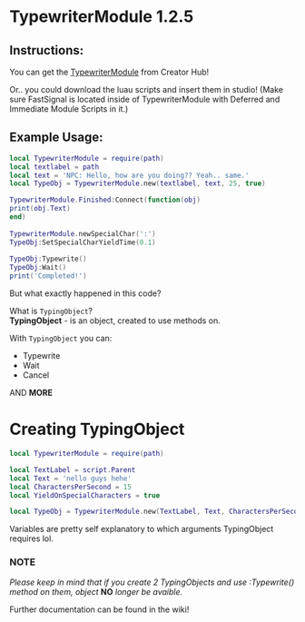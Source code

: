 # TypewriterModule 1.2.5

## Instructions:
You can get the [TypewriterModule](https://create.roblox.com/store/asset/18773924561/TypewriterModule) from Creator Hub! <br/>

Or.. you could download the luau scripts and insert them in studio!
(Make sure FastSignal is located inside of TypewriterModule with Deferred and Immediate Module Scripts in it.)

## Example Usage:

```lua
local TypewriterModule = require(path)
local textlabel = path
local text = 'NPC: Hello, how are you doing?? Yeah.. same.'
local TypeObj = TypewriterModule.new(textlabel, text, 25, true)

TypewriterModule.Finished:Connect(function(obj)
print(obj.Text) 
end)
		
TypewriterModule.newSpecialChar(':')
TypeObj:SetSpecialCharYieldTime(0.1)
		
TypeObj:Typewrite()
TypeObj:Wait()
print('Completed!')
```

But what exactly happened in this code?

What is `TypingObject`? <br/>
**TypingObject** - is an object, created to use methods on.

With `TypingObject` you can:

* Typewrite
* Wait
* Cancel

AND **MORE**

# Creating TypingObject

```lua
local TypewriterModule = require(path)

local TextLabel = script.Parent
local Text = 'nello guys hehe'
local CharactersPerSecond = 15
local YieldOnSpecialCharacters = true

local TypeObj = TypewriterModule.new(TextLabel, Text, CharactersPerSecond, YieldOnSpecialCharacters)
```

Variables are pretty self explanatory to which arguments TypingObject requires lol.

### NOTE
*Please keep in mind that if you create 2 TypingObjects and use :Typewrite() method on them, object* **NO** *longer be avaible.*

Further documentation can be found in the wiki!
